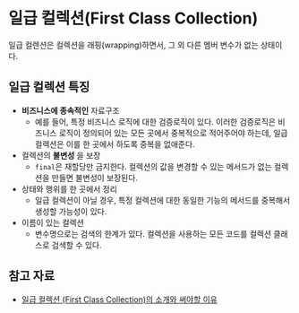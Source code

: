 # 일급 컬렉션(First Class Collection)
일급 컬렌션은 컬렉션을 래핑(wrapping)하면서, 그 외 다른 멤버 변수가 없는 상태이다.

## 일급 컬렉션 특징
- **비즈니스에 종속적인** 자료구조
  - 예를 들어, 특정 비즈니스 로직에 대한 검증로직이 있다. 이러한 검증로직은 비즈니스 로직이 정의되어 있는 모든 곳에서 중복적으로 적어주어야 하는데, 일급 컬렉션은 이를 한 곳에서 하도록 중복을 없애준다.
- 컬렉션의 **불변성** 을 보장
  - `final`은 재할당만 금지한다. 컬렉션의 값을 변경할 수 있는 메서드가 없는 컬렉션을 만들면 불변성이 보장된다.
- 상태와 행위를 한 곳에서 정리
  - 일급 컬렉션이 아닐 경우, 특정 컬렉션에 대한 동일한 기능의 메서드를 중복해서 생성할 가능성이 있다.
- 이름이 있는 컬렉션
  - 변수명으로는 검색의 한계가 있다. 컬렉션을 사용하는 모든 코드를 컬렉션 클래스로 검색할 수 있다.

## 참고 자료
- [일급 컬렉션 (First Class Collection)의 소개와 써야할 이유](https://jojoldu.tistory.com/412)
